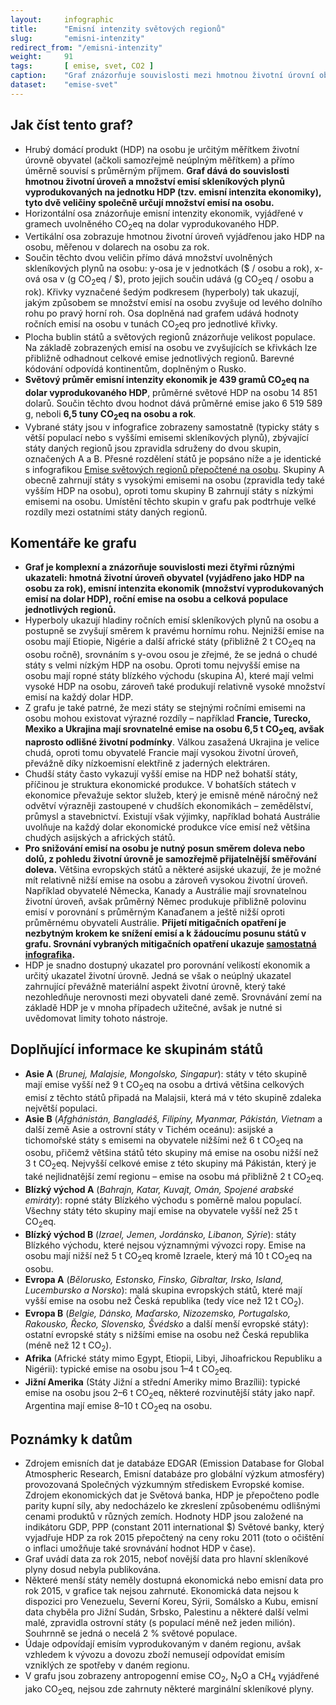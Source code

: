 ```yaml
---
layout:     infographic
title:      "Emisní intenzity světových regionů"
slug:       "emisni-intenzity"
redirect_from: "/emisni-intenzity"
weight:     91
tags:       [ emise, svet, CO2 ]
caption:    "Graf znázorňuje souvislosti mezi hmotnou životní úrovní obyvatel, emisní intenzitou ekonomik a ročními emisemi na osobu vybraných zemí a světových regionů."
dataset:    "emise-svet"
---
```


<!--
Nadpis do grafiky:
    Emisní intenzity světových regionů
Podnadpis do grafiky:
    Srovnání emisních intenzit ekonomik a HDP na osobu pro vybrané státy a světové regiony za rok 2015, doplněné o emise skleníkových plynů na osobu a celkovou populaci.
Slug: 
    emisni-intenzity
Další úpravy:
    Doplnit světový průměr - x = 439, y = 14 851 (a tedy emise na osobu 6,53)
 -->

## Jak číst tento graf?

* Hrubý domácí produkt (HDP) na osobu je určitým měřítkem životní úrovně obyvatel (ačkoli samozřejmě neúplným měřítkem) a přímo úměrně souvisí s průměrným příjmem. **Graf dává do souvislosti hmotnou životní úroveň a množství emisí <glossary id="antropogennisklenikoveplyny">skleníkových plynů</glossary> vyprodukovaných na jednotku HDP (tzv. <glossary id="emisniintenzitaekonomiky">emisní intenzita ekonomiky</glossary>), tyto dvě veličiny společně určují množství emisí na osobu.**
* Horizontální osa znázorňuje emisní intenzity ekonomik, vyjádřené v gramech uvolněného <glossary id="co2eq">CO<sub>2</sub>eq</glossary> na dolar vyprodukovaného HDP.
* Vertikální osa zobrazuje hmotnou životní úroveň vyjádřenou jako HDP na osobu, měřenou v dolarech na osobu za rok.
* Součin těchto dvou veličin přímo dává množství uvolněných skleníkových plynů na osobu: y-osa je v jednotkách ($ / osobu a rok), x-ová osa v (g CO<sub>2</sub>eq / $), proto jejich součin udává (g CO<sub>2</sub>eq / osobu a rok). Křivky vyznačené šedým podkresem (hyperboly) tak ukazují, jakým způsobem se množství emisí na osobu zvyšuje od levého dolního rohu po pravý horní roh. Osa doplněná nad grafem udává hodnoty ročních emisí na osobu v tunách CO<sub>2</sub>eq pro jednotlivé křivky.
* Plocha bublin států a světových regionů znázorňuje velikost populace. Na základě zobrazených emisí na osobu ve zvyšujících se křivkách lze přibližně odhadnout celkové emise jednotlivých regionů. Barevné kódování odpovídá kontinentům, doplněným o Rusko.
* **Světový průměr emisní intenzity ekonomik je 439 gramů CO<sub>2</sub>eq na dolar vyprodukovaného HDP**, průměrné světové HDP na osobu 14 851 dolarů. Součin těchto dvou hodnot dává průměrné emise jako 6 519 589 g, neboli **6,5 tuny CO<sub>2</sub>eq na osobu a rok**.
* Vybrané státy jsou v infografice zobrazeny samostatně (typicky státy s větší populací nebo s vyššími emisemi skleníkových plynů), zbývající státy daných regionů jsou zpravidla sdruženy do dvou skupin, označených A a B. Přesné rozdělení států je popsáno níže a je identické s infografikou [Emise světových regionů přepočtené na osobu](/infografiky/emise-svet-na-osobu). Skupiny A obecně zahrnují státy s vysokými emisemi na osobu (zpravidla tedy také vyšším HDP na osobu), oproti tomu skupiny B zahrnují státy s nízkými emisemi na osobu. Umístění těchto skupin v grafu pak podtrhuje velké rozdíly mezi ostatními státy daných regionů.

## Komentáře ke grafu

* **Graf je komplexní a znázorňuje souvislosti mezi čtyřmi různými ukazateli: hmotná životní úroveň obyvatel (vyjádřeno jako HDP na osobu za rok), emisní intenzita ekonomik (množství vyprodukovaných emisí na dolar HDP), roční emise na osobu a celková populace jednotlivých regionů.**
* Hyperboly ukazují hladiny ročních emisí skleníkových plynů na osobu a postupně se zvyšují směrem k pravému hornímu rohu. Nejnižší emise na osobu mají Etiopie, Nigérie a další africké státy (přibližně 2 t CO<sub>2</sub>eq na osobu ročně), srovnáním s y-ovou osou je zřejmé, že se jedná o chudé státy s velmi nízkým HDP na osobu. Oproti tomu nejvyšší emise na osobu mají ropné státy blízkého východu (skupina A), které mají velmi vysoké HDP na osobu, zároveň také produkují relativně vysoké množství emisí na každý dolar HDP.
* Z grafu je také patrné, že mezi státy se stejnými ročními emisemi na osobu mohou existovat výrazné rozdíly – například **Francie, Turecko, Mexiko a Ukrajina mají srovnatelné emise na osobu 6,5 t CO<sub>2</sub>eq, avšak naprosto odlišné životní podmínky**. Válkou zasažená Ukrajina je velice chudá, oproti tomu obyvatelé Francie mají vysokou životní úroveň, převážně díky nízkoemisní elektřině z jaderných elektráren.
* Chudší státy často vykazují vyšší emise na HDP než bohatší státy, příčinou je struktura ekonomické produkce. V bohatších státech v ekonomice převažuje sektor služeb, který je emisně méně náročný než odvětví výrazněji zastoupené v chudších ekonomikách – zemědělství, průmysl a stavebnictví. Existují však výjimky, například bohatá Austrálie uvolňuje na každý dolar ekonomické produkce více emisí než většina chudých asijských a afrických států.
* **Pro snižování emisí na osobu je nutný posun směrem doleva nebo dolů, z pohledu životní úrovně je samozřejmě přijatelnější směřování doleva.** Většina evropských států a některé asijské ukazují, že je možné mít relativně nižší emise na osobu a zároveň vysokou životní úroveň. Například obyvatelé Německa, Kanady a Austrálie mají srovnatelnou životní úroveň, avšak průměrný Němec produkuje přibližně polovinu emisí v porovnání s průměrným Kanaďanem a ještě nižší oproti průměrnému obyvateli Austrálie. **Přijetí <glossary id="mitigace">mitigačních opatření</glossary> je nezbytným krokem ke snížení emisí a k žádoucímu posunu států v grafu. Srovnání vybraných mitigačních opatření ukazuje [samostatná infografika](/infografiky/mitigacni-opatreni-mmf).**
* HDP je snadno dostupný ukazatel pro porovnání velikostí ekonomik a určitý ukazatel životní úrovně. Jedná se však o neúplný ukazatel zahrnující převážně materiální aspekt životní úrovně, který také nezohledňuje nerovnosti mezi obyvateli dané země. Srovnávání zemí na základě HDP je v mnoha případech užitečné, avšak je nutné si uvědomovat limity tohoto nástroje.

## Doplňující informace ke skupinám států

* __Asie A__ (*Brunej, Malajsie, Mongolsko, Singapur*): státy v této skupině mají emise vyšší než 9 t CO<sub>2</sub>eq na osobu a drtivá většina celkových emisí z těchto států připadá na Malajsii, která má v této skupině zdaleka největší populaci.
* __Asie B__ (*Afghánistán, Bangladéš, Filipíny, Myanmar, Pákistán, Vietnam* a další země Asie a ostrovní státy v Tichém oceánu): asijské a tichomořské státy s emisemi na obyvatele nižšími než 6 t CO<sub>2</sub>eq na osobu, přičemž většina států této skupiny má emise na osobu nižší než 3 t CO<sub>2</sub>eq. Nejvyšší celkové emise z této skupiny má Pákistán, který je také nejlidnatější zemí regionu – emise na osobu má přibližně 2 t CO<sub>2</sub>eq.
* __Blízký východ A__ (*Bahrajn, Katar, Kuvajt, Omán, Spojené arabské emiráty*): ropné státy Blízkého východu s poměrně malou populací. Všechny státy této skupiny mají emise na obyvatele vyšší než 25 t CO<sub>2</sub>eq.
* __Blízký východ B__ (*Izrael, Jemen, Jordánsko, Libanon, Sýrie*): státy Blízkého východu, které nejsou významnými vývozci ropy. Emise na osobu mají nižší než 5 t CO<sub>2</sub>eq kromě Izraele, který má 10 t CO<sub>2</sub>eq na osobu.
* __Evropa A__ (*Bělorusko, Estonsko, Finsko, Gibraltar, Irsko, Island, Lucembursko a Norsko*): malá skupina evropských států, které mají vyšší emise na osobu než Česká republika (tedy více než 12 t CO<sub>2</sub>).
* __Evropa B__ (*Belgie, Dánsko, Maďarsko, Nizozemsko, Portugalsko, Rakousko, Řecko, Slovensko, Švédsko* a další menší evropské státy): ostatní evropské státy s nižšími emise na osobu než Česká republika (méně než 12 t CO<sub>2</sub>).
* __Afrika__ (Africké státy mimo Egypt, Etiopii, Libyi, Jihoafrickou Republiku a Nigérii): typické emise na osobu jsou 1–4 t CO<sub>2</sub>eq.
* __Jižní Amerika__ (Státy Jižní a střední Ameriky mimo Brazílii): typické emise na osobu jsou 2–6 t CO<sub>2</sub>eq, některé rozvinutější státy jako např. Argentina mají emise 8–10 t CO<sub>2</sub>eq na osobu.


## Poznámky k datům

* Zdrojem emisních dat je databáze EDGAR (Emission Database for Global Atmospheric Research, Emisní databáze pro globální výzkum atmosféry) provozovaná Společných výzkumným střediskem Evropské komise. Zdrojem ekonomických dat je Světová banka, HDP je přepočteno podle parity kupní síly, aby nedocházelo ke zkreslení způsobenému odlišnými cenami produktů v různých zemích. Hodnoty HDP jsou založené na indikátoru GDP, PPP (constant 2011 international $) Světové banky, který vyjadřuje HDP za rok 2015 přepočtený na ceny roku 2011 (toto o očištění o inflaci umožňuje také srovnávání hodnot HDP v čase).
* Graf uvádí data za rok 2015, neboť novější data pro hlavní skleníkové plyny dosud nebyla publikována.
* Některé menší státy neměly dostupná ekonomická nebo emisní data pro rok 2015, v grafice tak nejsou zahrnuté. Ekonomická data nejsou k dispozici pro Venezuelu, Severní Koreu, Sýrii, Somálsko a Kubu, emisní data chyběla pro Jižní Sudán, Srbsko, Palestinu a některé další velmi malé, zpravidla ostrovní státy (s populací méně než jeden milión). Souhrnně se jedná o necelá 2 % světové populace.
* Údaje odpovídají emisím vyprodukovaným v daném regionu, avšak vzhledem k vývozu a dovozu zboží nemusejí odpovídat emisím vzniklých ze spotřeby v daném regionu.
* V grafu jsou zobrazeny <glossary id="antropogennisklenikoveplyny">antropogenní emise</glossary> CO<sub>2</sub>, N<sub>2</sub>O a CH<sub>4</sub> vyjádřené jako <glossary id="co2eq">CO<sub>2</sub>eq</glossary>, nejsou zde zahrnuty některé marginální skleníkové plyny.
